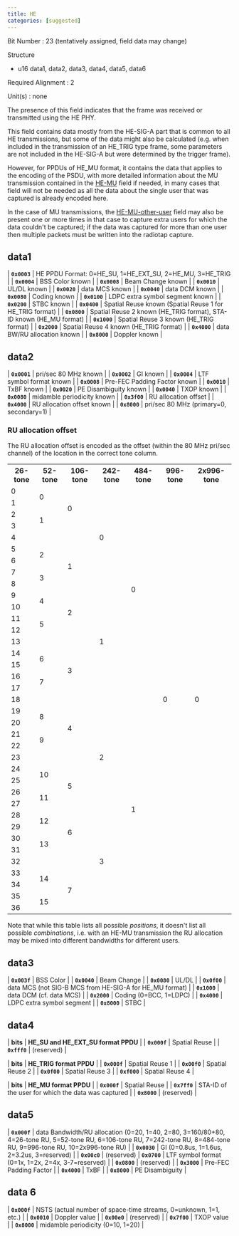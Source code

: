 ```yaml
---
title: HE
categories: [suggested]
---
```

Bit Number
: 23 (tentatively assigned, field data may change)

Structure
  - u16 data1, data2, data3, data4, data5, data6

Required Alignment
: 2

Unit(s)
: none

The presence of this field indicates that the frame was received or
transmitted using the HE PHY.

This field contains data mostly from the HE-SIG-A part that is common
to all HE transmissions, but some of the data might also be calculated
(e.g. when included in the transmission of an HE_TRIG type frame, some
parameters are not included in the HE-SIG-A but were determined by the
trigger frame).

However, for PPDUs of HE_MU format, it contains the data that applies
to the encoding of the PSDU, with more detailed information about the
MU transmission contained in the [HE-MU](HE-MU) field if needed, in
many cases that field will not be needed as all the data about the
single user that was captured is already encoded here.

In the case of MU transmissions, the [HE-MU-other-user](HE-MU-other-user)
field may also be present one or more times in that case to capture extra
users for which the data couldn't be captured; if the data was captured
for more than one user then multiple packets must be written into the
radiotap capture.

## data1

| **`0x0003`** | HE PPDU Format: 0=HE_SU, 1=HE_EXT_SU, 2=HE_MU, 3=HE_TRIG |
| **`0x0004`** | BSS Color known |
| **`0x0008`** | Beam Change known |
| **`0x0010`** | UL/DL known |
| **`0x0020`** | data MCS known |
| **`0x0040`** | data DCM known |
| **`0x0080`** | Coding known |
| **`0x0100`** | LDPC extra symbol segment known |
| **`0x0200`** | STBC known |
| **`0x0400`** | Spatial Reuse known (Spatial Reuse 1 for HE_TRIG format) |
| **`0x0800`** | Spatial Reuse 2 known (HE_TRIG format), STA-ID known (HE_MU format) |
| **`0x1000`** | Spatial Reuse 3 known (HE_TRIG format) |
| **`0x2000`** | Spatial Reuse 4 known (HE_TRIG format) |
| **`0x4000`** | data BW/RU allocation known |
| **`0x8000`** | Doppler known |

## data2

| **`0x0001`** | pri/sec 80 MHz known |
| **`0x0002`** | GI known |
| **`0x0004`** | LTF symbol format known |
| **`0x0008`** | Pre-FEC Padding Factor known |
| **`0x0010`** | TxBF known |
| **`0x0020`** | PE Disambiguity known |
| **`0x0040`** | TXOP known |
| **`0x0080`** | midamble periodicity known |
| **`0x3f00`** | RU allocation offset |
| **`0x4000`** | RU allocation offset known |
| **`0x8000`** | pri/sec 80 MHz (primary=0, secondary=1) |

### RU allocation offset

The RU allocation offset is encoded as the offset (within the 80 MHz
pri/sec channel) of the location in the correct tone column.

<table>
<tr>
<th>26-tone</th>
<th>52-tone</th>
<th>106-tone</th>
<th>242-tone</th>
<th>484-tone</th>
<th>996-tone</th>
<th>2x996-tone</th>
</tr>
<tr>
<td>0</td>
<td rowspan="2">0</td>
<td rowspan="4">0</td>
<td rowspan="9">0</td>
<td rowspan="18">0</td>
<td rowspan="37">0</td>
<td rowspan="37">0</td>
</tr>
<tr>
<td>1</td>
</tr>
<tr>
<td>2</td>
<td rowspan="2">1</td>
</tr>
<tr>
<td>3</td>
</tr>
<tr>
<td>4</td>
<td></td>
<td></td>
</tr>
<tr>
<td>5</td>
<td rowspan="2">2</td>
<td rowspan="4">1</td>
</tr>
<tr>
<td>6</td>
</tr>
<tr>
<td>7</td>
<td rowspan="2">3</td>
</tr>
<tr>
<td>8</td>
</tr>
<tr>
<td>9</td>
<td rowspan="2">4</td>
<td rowspan="4">2</td>
<td rowspan="9">1</td>
</tr>
<tr>
<td>10</td>
</tr>
<tr>
<td>11</td>
<td rowspan="2">5</td>
</tr>
<tr>
<td>12</td>
</tr>
<tr>
<td>13</td>
<td></td>
<td></td>
</tr>
<tr>
<td>14</td>
<td rowspan="2">6</td>
<td rowspan="4">3</td>
</tr>
<tr>
<td>15</td>
</tr>
<tr>
<td>16</td>
<td rowspan="2">7</td>
</tr>
<tr>
<td>17</td>
</tr>
<tr>
<td>18</td>
<td></td>
<td></td>
<td></td>
<td></td>
</tr>
<tr>
<td>19</td>
<td rowspan="2">8</td>
<td rowspan="4">4</td>
<td rowspan="9">2</td>
<td rowspan="18">1</td>
</tr>
<tr>
<td>20</td>
</tr>
<tr>
<td>21</td>
<td rowspan="2">9</td>
</tr>
<tr>
<td>22</td>
</tr>
<tr>
<td>23</td>
<td></td>
<td></td>
</tr>
<tr>
<td>24</td>
<td rowspan="2">10</td>
<td rowspan="4">5</td>
</tr>
<tr>
<td>25</td>
</tr>
<tr>
<td>26</td>
<td rowspan="2">11</td>
</tr>
<tr>
<td>27</td>
</tr>
<tr>
<td>28</td>
<td rowspan="2">12</td>
<td rowspan="4">6</td>
<td rowspan="9">3</td>
</tr>
<tr>
<td>29</td>
</tr>
<tr>
<td>30</td>
<td rowspan="2">13</td>
</tr>
<tr>
<td>31</td>
</tr>
<tr>
<td>32</td>
<td></td>
<td></td>
</tr>
<tr>
<td>33</td>
<td rowspan="2">14</td>
<td rowspan="4">7</td>
</tr>
<tr>
<td>34</td>
</tr>
<tr>
<td>35</td>
<td rowspan="2">15</td>
</tr>
<tr>
<td>36</td>
</tr>
</table>

Note that while this table lists all possible *positions*, it doesn't list
all possible *combinations*, i.e. with an HE-MU transmission the RU
allocation may be mixed into different bandwidths for different users.

## data3

| **`0x003f`** | BSS Color |
| **`0x0040`** | Beam Change |
| **`0x0080`** | UL/DL |
| **`0x0f00`** | data MCS (not SIG-B MCS from HE-SIG-A for HE_MU format) |
| **`0x1000`** | data DCM (cf. data MCS) |
| **`0x2000`** | Coding (0=BCC, 1=LDPC) |
| **`0x4000`** | LDPC extra symbol segment |
| **`0x8000`** | STBC |

## data4

| **bits** | **HE_SU and HE_EXT_SU format PPDU** |
| **`0x000f`** | Spatial Reuse |
| **`0xfff0`** | (reserved) |

| **bits** | **HE_TRIG format PPDU** |
| **`0x000f`** | Spatial Reuse 1 |
| **`0x00f0`** | Spatial Reuse 2 |
| **`0x0f00`** | Spatial Reuse 3 |
| **`0xf000`** | Spatial Reuse 4 |

| **bits** | **HE_MU format PPDU** |
| **`0x000f`** | Spatial Reuse |
| **`0x7ff0`** | STA-ID of the user for which the data was captured |
| **`0x8000`** | (reserved) |

## data5

| **`0x000f`** | data Bandwidth/RU allocation (0=20, 1=40, 2=80, 3=160/80+80, 4=26-tone RU, 5=52-tone RU, 6=106-tone RU, 7=242-tone RU, 8=484-tone RU, 9=996-tone RU, 10=2x996-tone RU) |
| **`0x0030`** | GI (0=0.8us, 1=1.6us, 2=3.2us, 3=reserved) |
| **`0x00c0`** | (reserved)
| **`0x0700`** | LTF symbol format (0=1x, 1=2x, 2=4x, 3-7=reserved) |
| **`0x0800`** | (reserved) |
| **`0x3000`** | Pre-FEC Padding Factor |
| **`0x4000`** | TxBF |
| **`0x8000`** | PE Disambiguity |

## data 6

| **`0x000f`** | NSTS (actual number of space-time streams, 0=unknown, 1=1, etc.) |
| **`0x0010`** | Doppler value |
| **`0x00e0`** | (reserved) |
| **`0x7f00`** | TXOP value |
| **`0x8000`** | midamble periodicity (0=10, 1=20) |
